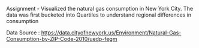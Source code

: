 Assignment - Visualized the natural gas consumption in New York City. The data was first bucketed into Quartiles to understand regional differences in consumption

Data Source : https://data.cityofnewyork.us/Environment/Natural-Gas-Consumption-by-ZIP-Code-2010/uedp-fegm
